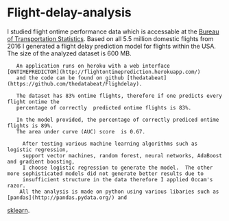 # Flight-delay-analysis
I studied flight ontime performance data which is accessable at the [Bureau of Transportation Statistics](https://transtats.bts.gov/DatabaseInfo.asp?DB_ID=120&DB_Short_Name=On-Time&DB_Name=Airline%20On-Time%20Performance%20Data&Link=0&DB_URL=Mode_ID=1&Mode_Desc=Aviation&Subject_ID2=0).
     Based on all 5.5 million domestic flights from 2016 I generated a  flight delay
     prediction model for flights within the USA. The size of the analyzed dataset is 600 MB.
     
       An application runs on heroku with a web interface [ONTIMEPREDICTOR](http://flightontimeprediction.herokuapp.com/)
       and the code can be found on github [thedatabeat](https://github.com/thedatabeat/Flighdelay).
       
       The dataset has 83% ontime flights, therefore if one predicts every flight ontime the
       percentage of correctly  predicted ontime flights is 83%.
      
       In the model provided, the percentage of correctly prediced ontime flights is 89%.
       The area under curve (AUC) score  is 0.67.
       
         After testing various machine learning algorithms such as logistic regression,
         support vector machines, random forest, neural networks, AdaBoost and gradient boosting,
         I choose logistic regression to generate the model.  The other more sophisticated models did not generate better results due to
         insufficient structure in the data therefore I applied Occam's razor.
        All the analysis is made on python using various libaries such as [pandas](http://pandas.pydata.org/) and
[sklearn](http://scikit-learn.org/).
